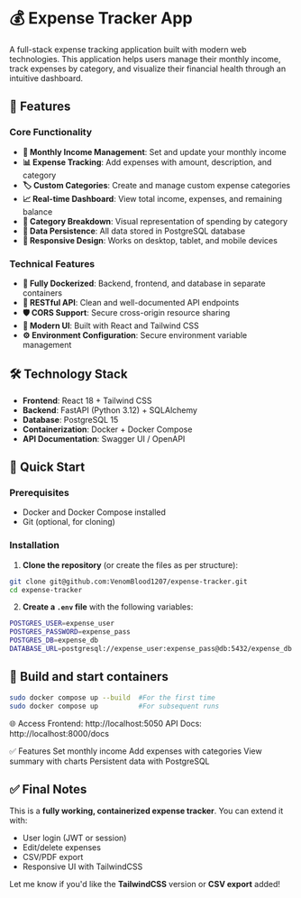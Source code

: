 # 💰 Expense Tracker App

A full-stack expense tracking application built with modern web technologies. This application helps users manage their monthly income, track expenses by category, and visualize their financial health through an intuitive dashboard.

## 🚀 Features

### Core Functionality
- **🎯 Monthly Income Management**: Set and update your monthly income
- **📊 Expense Tracking**: Add expenses with amount, description, and category
- **🏷️ Custom Categories**: Create and manage custom expense categories
- **📈 Real-time Dashboard**: View total income, expenses, and remaining balance
- **🥧 Category Breakdown**: Visual representation of spending by category
- **💾 Data Persistence**: All data stored in PostgreSQL database
- **📱 Responsive Design**: Works on desktop, tablet, and mobile devices

### Technical Features
- **🐋 Fully Dockerized**: Backend, frontend, and database in separate containers
- **🔗 RESTful API**: Clean and well-documented API endpoints
- **🛡️ CORS Support**: Secure cross-origin resource sharing
- **🎨 Modern UI**: Built with React and Tailwind CSS
- **⚙️ Environment Configuration**: Secure environment variable management

## 🛠 Technology Stack

- **Frontend**: React 18 + Tailwind CSS
- **Backend**: FastAPI (Python 3.12) + SQLAlchemy
- **Database**: PostgreSQL 15
- **Containerization**: Docker + Docker Compose
- **API Documentation**: Swagger UI / OpenAPI


## 🐳 Quick Start

### Prerequisites
- Docker and Docker Compose installed
- Git (optional, for cloning)

### Installation

1. **Clone the repository** (or create the files as per structure):
```bash
git clone git@github.com:VenomBlood1207/expense-tracker.git
cd expense-tracker
```

2. **Create a `.env` file** with the following variables:
```bash
POSTGRES_USER=expense_user
POSTGRES_PASSWORD=expense_pass
POSTGRES_DB=expense_db
DATABASE_URL=postgresql://expense_user:expense_pass@db:5432/expense_db
```


## 🐳 Build and start containers

```bash
sudo docker compose up --build 	#For the first time
sudo docker compose up 			#For subsequent runs
```


🌐 Access
Frontend: http://localhost:5050
API Docs: http://localhost:8000/docs

✅ Features
Set monthly income
Add expenses with categories
View summary with charts
Persistent data with PostgreSQL


## ✅ Final Notes

This is a **fully working, containerized expense tracker**. You can extend it with:

- User login (JWT or session)
- Edit/delete expenses
- CSV/PDF export
- Responsive UI with TailwindCSS

Let me know if you'd like the **TailwindCSS** version or **CSV export** added!
